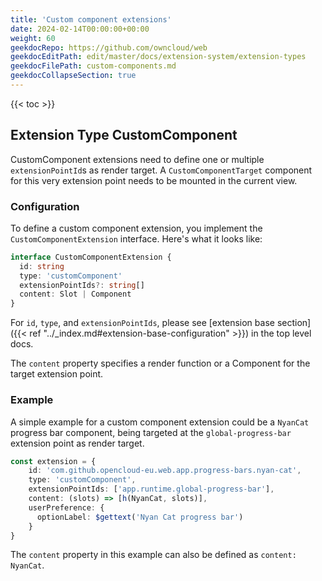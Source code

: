 ```yaml
---
title: 'Custom component extensions'
date: 2024-02-14T00:00:00+00:00
weight: 60
geekdocRepo: https://github.com/owncloud/web
geekdocEditPath: edit/master/docs/extension-system/extension-types
geekdocFilePath: custom-components.md
geekdocCollapseSection: true
---
```


{{< toc >}}

## Extension Type CustomComponent

CustomComponent extensions need to define one or multiple `extensionPointId`s as render target. A `CustomComponentTarget` component for this very 
extension point needs to be mounted in the current view.

### Configuration

To define a custom component extension, you implement the `CustomComponentExtension` interface.
Here's what it looks like:

```typescript
interface CustomComponentExtension {
  id: string
  type: 'customComponent'
  extensionPointIds?: string[]
  content: Slot | Component
}
```

For `id`, `type`, and `extensionPointIds`, please see [extension base section]({{< ref "../_index.md#extension-base-configuration" >}}) in the top level docs.

The `content` property specifies a render function or a Component for the target extension point.

### Example

A simple example for a custom component extension could be a `NyanCat` progress bar component, being
targeted at the `global-progress-bar` extension point as render target.

```typescript
const extension = {
    id: 'com.github.opencloud-eu.web.app.progress-bars.nyan-cat',
    type: 'customComponent',
    extensionPointIds: ['app.runtime.global-progress-bar'],
    content: (slots) => [h(NyanCat, slots)],
    userPreference: {
      optionLabel: $gettext('Nyan Cat progress bar')
    }
}
```

The `content` property in this example can also be defined as `content: NyanCat`.
